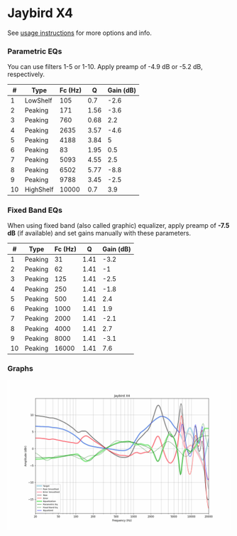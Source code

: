 # Jaybird X4
See [usage instructions](https://github.com/jaakkopasanen/AutoEq#usage) for more options and info.

### Parametric EQs
You can use filters 1-5 or 1-10. Apply preamp of -4.9 dB or -5.2 dB, respectively.

|   # | Type      |   Fc (Hz) |    Q |   Gain (dB) |
|-----|-----------|-----------|------|-------------|
|   1 | LowShelf  |       105 | 0.7  |        -2.6 |
|   2 | Peaking   |       171 | 1.56 |        -3.6 |
|   3 | Peaking   |       760 | 0.68 |         2.2 |
|   4 | Peaking   |      2635 | 3.57 |        -4.6 |
|   5 | Peaking   |      4188 | 3.84 |         5   |
|   6 | Peaking   |        83 | 1.95 |         0.5 |
|   7 | Peaking   |      5093 | 4.55 |         2.5 |
|   8 | Peaking   |      6502 | 5.77 |        -8.8 |
|   9 | Peaking   |      9788 | 3.45 |        -2.5 |
|  10 | HighShelf |     10000 | 0.7  |         3.9 |

### Fixed Band EQs
When using fixed band (also called graphic) equalizer, apply preamp of **-7.5 dB** (if available) and set gains manually with these parameters.

|   # | Type    |   Fc (Hz) |    Q |   Gain (dB) |
|-----|---------|-----------|------|-------------|
|   1 | Peaking |        31 | 1.41 |        -3.2 |
|   2 | Peaking |        62 | 1.41 |        -1   |
|   3 | Peaking |       125 | 1.41 |        -2.5 |
|   4 | Peaking |       250 | 1.41 |        -1.8 |
|   5 | Peaking |       500 | 1.41 |         2.4 |
|   6 | Peaking |      1000 | 1.41 |         1.9 |
|   7 | Peaking |      2000 | 1.41 |        -2.1 |
|   8 | Peaking |      4000 | 1.41 |         2.7 |
|   9 | Peaking |      8000 | 1.41 |        -3.1 |
|  10 | Peaking |     16000 | 1.41 |         7.6 |

### Graphs
![](./Jaybird%20X4.png)
